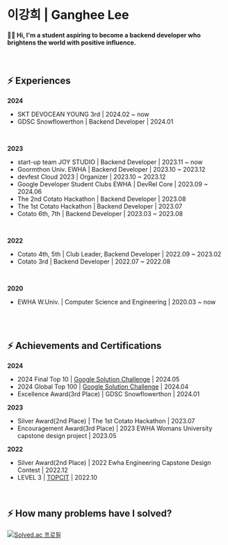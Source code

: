# 이강희 | Ganghee Lee
#### 🌈💭 Hi, I'm a student aspiring to become a backend developer who brightens the world with positive influence.

</br>

## ⚡ Experiences

**2024**
- SKT DEVOCEAN YOUNG 3rd | 2024.02 ~ now
- GDSC Snowflowerthon | Backend Developer | 2024.01
</br>

**2023**
- start-up team JOY STUDIO | Backend Developer | 2023.11 ~ now
- Goormthon Univ. EWHA | Backend Developer | 2023.10 ~ 2023.12
- devfest Cloud 2023 | Organizer | 2023.10 ~ 2023.12
- Google Developer Student Clubs EWHA | DevRel Core | 2023.09 ~ 2024.06
- The 2nd Cotato Hackathon | Backend Developer | 2023.08
- The 1st Cotato Hackathon | Backend Developer | 2023.07
- Cotato 6th, 7th | Backend Developer | 2023.03 ~ 2023.08
</br>

**2022**
- Cotato 4th, 5th | Club Leader, Backend Developer | 2022.09 ~ 2023.02
- Cotato 3rd | Backend Developer | 2022.07 ~ 2022.08
</br>

**2020**
- EWHA W.Univ. | Computer Science and Engineering | 2020.03 ~ now

</br></br>

## ⚡ Achievements and Certifications

**2024**
- 2024 Final Top 10 | [Google Solution Challenge](https://developers.google.com/community/gdsc-solution-challenge/winners) | 2024.05
- 2024 Global Top 100 | [Google Solution Challenge](https://developers.google.com/community/gdsc-solution-challenge/winners) | 2024.04
- Excellence Award(3rd Place) | GDSC Snowflowerthon | 2024.01

**2023**
- Silver Award(2nd Place) | The 1st Cotato Hackathon | 2023.07
- Encouragement Award(3rd Place) | 2023 EWHA Womans University capstone design project | 2023.05

**2022**
- Silver Award(2nd Place) | 2022 Ewha Engineering Capstone Design Contest | 2022.12
- LEVEL 3 | [TOPCIT](https://www.topcit.or.kr/introduction/topcit.do) | 2022.10

</br>

##  ⚡ How many problems have I solved?
 [![Solved.ac
프로필](http://mazassumnida.wtf/api/v2/generate_badge?boj=gangjjang5)](https://solved.ac/gangjjang5)
